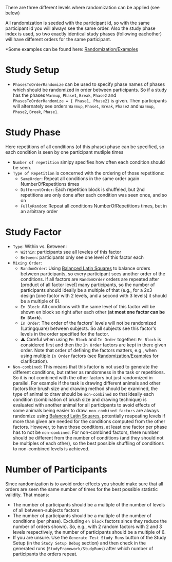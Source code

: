 There are three different levels where randomization can be applied (see below)

All randomization is seeded with the participant id, so with the same participant id you will always see the same order. Also the study phase index is used, so two exactly identical study phases (following eachother) will have different orders for the same participant.

*Some examples can be found here: [Randomization/Examples](Randomization/Examples)

# Study Setup

* ``PhasesToOrderRandomize`` can be used to specify phase names of phases which should be randomized in order between participants. So if a study has the phases ``Warmup``, ``Phase1``, ``Break``, ``Phase2`` and ``PhasesToOrderRandomize = { Phase1, Phase2}`` is given. Then participants will alternately see orders ``Warmup``, ``Phase1``, ``Break``, ``Phase2`` and ``Warmup``, ``Phase2``, ``Break``, ``Phase1``.

# Study Phase

Here repetitions of all conditions (of this phase) phase can be specified, so each condition is seen by one participant mutliple times
* ``Number of repetition`` simlpy specifies how often each condition should be seen.
* ``Type of Repetition`` is concerned with the ordering of those repetitions:
  * ``SameOrder``: Repeat all conditions in the same order again NumberOfRepetitions times	 
  * ``DifferentOrder``: Each repetition block is shuffeled, but 2nd repetitions are only done after each condition was seen once, and so on
  * ``FullyRandom``: Repeat all conditions NumberOfRepetitions times, but in an arbitrary order

# Study Factor

* ``Type``: Within vs. Between:
  * ``Within``: participants see all leveles of this factor
  * ``Between``: participants only see one level of this factor each
* ``Mixing Order``:
  * ``RandomOrder``: Using [Balanced Latin Squares](https://cs.uwaterloo.ca/~dmasson/tools/latin_square/) to balance orders between participants, so every participant sees another order of the conditions. If all factors are ``RandomOrder`` orders are repeated after [product of all factor level] many participants, so the number of participants should ideally be a multiple of that (e.g., for a 2x3 design [one factor with 2 levels, and a second with 3 levels] it should be a multiple of 6).
  * ``En Block``: All conditions with the same level of this factor will be shown en block so right after each other (**at most one factor can be ``En Block``**).
  * ``In Order``: The order of the factors' levels will not be randomized (Latingquare) between subjects. So all subjects see this factor's levels in the order specified for the factor. 
  * :warning: Careful when using ``En Block`` and ``In Order`` together: ``En Block`` is considered first and then the ``In Order`` factors are kept in there given order. Note that order of defining the factors matters, e.g., when using multiple ``In Order`` factors (see [Randomization/Examples](Randomization/Examples) for clarification).
* ``Non-combined``: This means that this factor is not used to generate the different conditions, but rather as randomness in the task or repetitions. So it is not combined with the other factors but just randomized in parallel. For example if the task is drawing different animals and other factors like brush size and drawing method should be examined, the type of animal to draw should be ``non-combined`` so that ideally each condition (combination of brush size and drawing technique) is evaluated with another animal for all participants to avoid effects of some animals being easier to draw. ``non-combined factors`` are always randomize using [Balanced Latin Squares](https://cs.uwaterloo.ca/~dmasson/tools/latin_square/), potentially reapeating levels if more than given are needed for the conditions computed from the other factors. However, to have those conditions, at least one factor per phase has to not be ``non-combined``. For non-combined factors, there number should be different from the number of conditions (and they should not be multiples of each other), so the best possible shuffling of conditions to non-combined levels is achieved.


# Number of Participants
Since randomization is to avoid order effects you should make sure that all orders are seen the same number of times for the best possible statistic validity. That means:
* The number of participants should be a multiple of the number of levels of all between-subjects factors
* The number of participants should be a multiple of the number of conditions (per phase). Excluding ``en block`` factors since they reduce the number of orders shown). So, e.g., with 2 random factors with 2 and 3 levels respectively, the number of participants should be a multiple of 6.
* If you are unsure. Use the ``Generate Test Study Runs`` button of the Study Setup (in the ``Study Setup Debug`` section) and then check in the generated runs (``StudyFramework/StudyRuns``) after which number of participants the orders repeat.